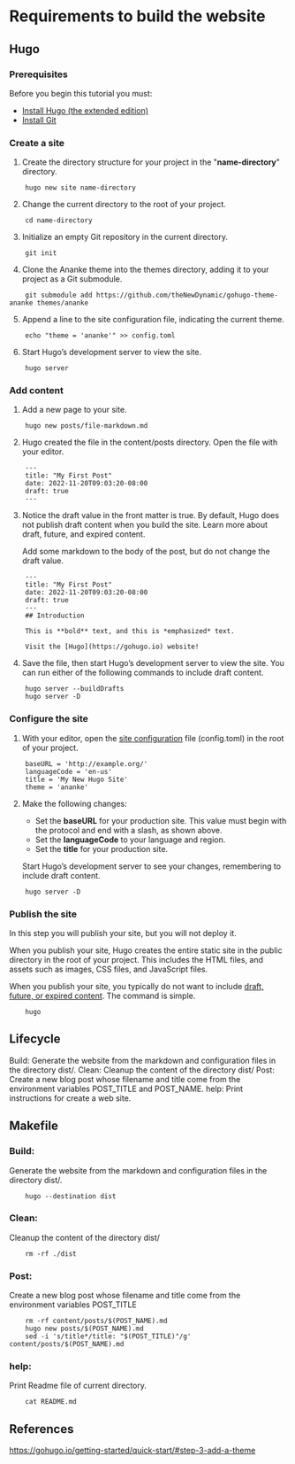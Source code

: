 # Requirements to build the website
## Hugo
### Prerequisites 
Before you begin this tutorial you must:
* <a href="https://gohugo.io/installation/">Install Hugo (the extended edition)</a>
* <a href="https://git-scm.com/book/en/v2/Getting-Started-Installing-Git">Install Git</a>

### Create a site
1. Create the directory structure for your project in the "**name-directory**" directory.
```
    hugo new site name-directory
```
2. Change the current directory to the root of your project.
```
    cd name-directory
```
3. Initialize an empty Git repository in the current directory.
```
    git init
```
4. Clone the Ananke theme into the themes directory, adding it to your project as a Git submodule.
```
    git submodule add https://github.com/theNewDynamic/gohugo-theme-ananke themes/ananke
```
5. Append a line to the site configuration file, indicating the current theme.
```
    echo "theme = 'ananke'" >> config.toml
```
6. Start Hugo’s development server to view the site.
```
    hugo server
```

### Add content
1. Add a new page to your site.
```
    hugo new posts/file-markdown.md
```
2. Hugo created the file in the content/posts directory. Open the file with your editor.
```
    ---
    title: "My First Post"
    date: 2022-11-20T09:03:20-08:00
    draft: true
    ---
```
3. Notice the draft value in the front matter is true. By default, Hugo does not publish draft content when you build the site. Learn more about draft, future, and expired content.
    
    Add some markdown to the body of the post, but do not change the draft value.
```
    ---
    title: "My First Post"
    date: 2022-11-20T09:03:20-08:00
    draft: true
    ---
    ## Introduction

    This is **bold** text, and this is *emphasized* text.

    Visit the [Hugo](https://gohugo.io) website!
```
4. Save the file, then start Hugo’s development server to view the site. You can run either of the following commands to include draft content.
```
    hugo server --buildDrafts
    hugo server -D
```
### Configure the site
1. With your editor, open the <a href="https://gohugo.io/getting-started/usage/#draft-future-and-expired-content">site configuration</a> file (config.toml) in the root of your project.
```
    baseURL = 'http://example.org/'
    languageCode = 'en-us'
    title = 'My New Hugo Site'
    theme = 'ananke'
```
2. Make the following changes:
    * Set the **baseURL** for your production site. This value must begin with the protocol and end with a slash, as shown above.
    * Set the **languageCode** to your language and region.
    * Set the **title** for your production site.

    Start Hugo’s development server to see your changes, remembering to include draft content.
```
    hugo server -D
```
### Publish the site
In this step you will publish your site, but you will not deploy it.

When you publish your site, Hugo creates the entire static site in the public directory in the root of your project. This includes the HTML files, and assets such as images, CSS files, and JavaScript files.

When you publish your site, you typically do not want to include <a href="https://gohugo.io/getting-started/usage/#draft-future-and-expired-content">draft, future, or expired content</a>. The command is simple.

```
    hugo
```

## Lifecycle
Build: Generate the website from the markdown and configuration files in the directory dist/.
Clean: Cleanup the content of the directory dist/
Post: Create a new blog post whose filename and title come from the environment variables POST_TITLE and POST_NAME.
help: Print instructions for create a web site.

## Makefile
### Build:
Generate the website from the markdown and configuration files in the directory dist/.
```
    hugo --destination dist
```
### Clean:
Cleanup the content of the directory dist/
```
    rm -rf ./dist
```
### Post:
Create a new blog post whose filename and title come from the environment variables POST_TITLE
```
    rm -rf content/posts/$(POST_NAME).md
    hugo new posts/$(POST_NAME).md
    sed -i 's/title*/title: "$(POST_TITLE)"/g' content/posts/$(POST_NAME).md
```
### help:
Print Readme file of current directory.
```
    cat README.md
```

## References
<a href="https://gohugo.io/getting-started/quick-start/#step-3-add-a-theme">https://gohugo.io/getting-started/quick-start/#step-3-add-a-theme</a>
